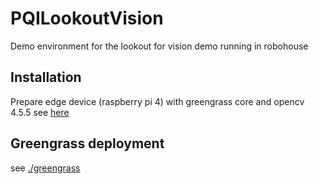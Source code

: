 # PQILookoutVision
Demo environment for the lookout for vision demo running in robohouse

## Installation
Prepare edge device (raspberry pi 4) with greengrass core and opencv 4.5.5 see [here](./edgesetup/pi_setup.md)

## Greengrass deployment
see [./greengrass](./greengrass/deployment.md)
